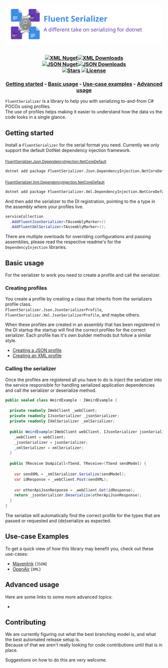 [//]: # (Header)

[banner]: https://raw.githubusercontent.com/Marvin-Brouwer/FluentSerializer/main/doc/logo/Banner.optimized.svg?token=GHSAT0AAAAAABQQMDKWXPCPFIILUZMEP56EYQCNWBA

[package-url-xml]: https://www.nuget.org/packages/FluentSerializer.Xml/
[package-shield-v-xml]: https://img.shields.io/nuget/v/FluentSerializer.Xml.svg?style=flat-square
[package-shield-d-xml]: https://img.shields.io/nuget/dt/FluentSerializer.Xml.svg?style=flat-square
[package-url-json]: https://www.nuget.org/packages/FluentSerializer.Json/
[package-shield-v-json]: https://img.shields.io/nuget/v/FluentSerializer.Json.svg?style=flat-square
[package-shield-d-json]: https://img.shields.io/nuget/dt/FluentSerializer.Json.svg?style=flat-square

[license-url]: https://github.com/Marvin-Brouwer/FluentSerializer/blob/main/License.md#readme
[license-shield]: https://img.shields.io/badge/license-Apache--2.0-blue.svg?style=flat-square
[repo-stars-url]: https://github.com/Marvin-Brouwer/FluentSerializer/stargazers
[repo-stars-shield]: https://img.shields.io/github/stars/Marvin-Brouwer/FluentSerializer.svg?color=brightgreen&style=flat-square

<h1 align="center">

  [![Fluent Serializer][banner]](#Readme)

</h1>

<h3 align="center">

  [![XML Nuget][package-shield-v-xml]![XML Downloads][package-shield-d-xml]][package-url-xml]  
  [![JSON Nuget][package-shield-v-json]![JSON Downloads][package-shield-d-Json]][package-url-json]  
  [![Stars][repo-stars-shield]][repo-stars-url] 
  [![License][license-shield]][license-url]  

</h3>

[//]: # (TOC)

<h3 align="center">
  
  [Getting started](#getting-started) - 
  [Basic usage](#basic-usage) - 
  [Use-case examples](#use-case-examples) - 
  [Advanced usage](#advanced-usage)

</h3>

[//]: # (Introduction)
`FluentSerializer` is a library to help you with serializing to-and-from C# POCOs using profiles.  
The use of profiles helps making it easier to understand how the data vs the code looks in a single glance.

[//]: # (GettingStarted)
[json-di-dotnet-readme]: https://github.com/Marvin-Brouwer/FluentSerializer/tree/main/src/FluentSerializer.Json.DependencyInjection.NetCoreDefault#readme
[xml-di-dotnet-readme]: https://github.com/Marvin-Brouwer/FluentSerializer/tree/main/src/FluentSerializer.Xml.DependencyInjection.NetCoreDefault#readme
## Getting started

Install a `FluentSerializer` for the serial format you need. Currently we only support the default DotNet dependency injection framework. 

<sub>[FluentSerializer.Json.DependencyInjection.NetCoreDefault][json-di-dotnet-readme]</sub>
```txt
dotnet add package FluentSerializer.Json.DependencyInjection.NetCoreDefault
```  
<sub>[FluentSerializer.Xml.DependencyInjection.NetCoreDefault][xml-di-dotnet-readme]</sub>
```txt
dotnet add package FluentSerializer.Xml.DependencyInjection.NetCoreDefault
```

And then add the serializer to the DI registration, pointing to the a type in the assembly where your profiles live.
```csharp
serviceCollection
  .AddFluentJsonSerializer<TAssemblyMarker>()
  .AddFluentXmlSerializer<TAssemblyMarker>();
```
There are multiple overloads for overriding configurations and passing assemblies, please read the respective readme's for the `DependencyInjection` libraries.

[//]: # (BasicUsage)
## Basic usage

For the serializer to work you need to create a profile and call the serializer.

### Creating profiles
You create a profile by creating a class that inherits from the serializers profile class.  
`FluentSerializer.Json.JsonSerializerProfile`, `FluentSerializer.Xml.JsonSerializerProfile`, and maybe others.  
 
When these profiles are created in an assembly that has been registered in the DI startup the startup will find the correct profiles for the correct serializer. Each profile has it's own builder methods but follow a similar style.  
<!--  todo create profile readme's -->
- [Creating a JSON profile](https://github.com/Marvin-Brouwer/FluentSerializer/tree/main/src/FluentSerializer.Json#CreatingProfile)
- [Creating an XML profile](https://github.com/Marvin-Brouwer/FluentSerializer/tree/main/src/FluentSerializer.Xml#CreatingProfile)

### Calling the serializer
Once the profiles are registered all you have to do is inject the serializer into the service responsible for handling serialized application dependencies and call the serializer or deserialize method.
```csharp
public sealed class WeirdExample : IWeirdExample {

  private readonly IWebClient _webClient;
  private readonly IJsonSerializer _jsonSerializer;
  private readonly IXmlSerializer _xmlSerializer;

  public WeirdExample(IWebClient webClient, IJsonSerializer jsonSerializer, IXmlSerializer xmlSerializer) {
    _webClient = webClient;
    _jsonSerializer = jsonSerializer;
    _xmlSerializer = xmlSerializer;
  }

  public TReceive DoApiCall<TSend, TReceive>(TSend sendModel) {

    var sendXML = _xmlSerializer.Serialize(sendModel);
    var idResponse = _webClient.Post(sendXML);

    var otherApiJsonResponse = _webClient.Get(idResponse);
    return _jsonSerializer.Deserialize(otherApiJsonResponse);
  }
}
```
The serialize will automatically find the correct profile for the types that are passed or requested and (de)serialize as expected.

[//]: # (UseCaseExamples)
## Use-case Examples

To get a quick view of how this library may benefit you, check out these use-cases:

- [Mavenlink](https://github.com/Marvin-Brouwer/FluentSerializer/tree/main/src/FluentSerializer.UseCase.Mavenlink#readme) (`JSON`)
- [OpenAir](https://github.com/Marvin-Brouwer/FluentSerializer/tree/main/src/FluentSerializer.UseCase.OpenAir#readme) (`XML`)

[//]: # (AdvancedUsage)
## Advanced usage

Here are some links to some more advanced topics:

- 

[//]: # (Misc)
## Contributing
We are currently figuring out what the best branching model is, and what the best automated release setup is.  
Because of that we aren't really looking for code contributions until that is in place.  
  
Suggestions on how to do this are very welcome.  
